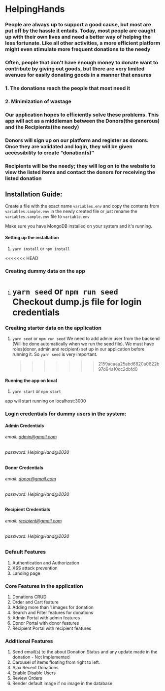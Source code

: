 # HelpingHands

### People are always up to support a good cause, but most are put off by the hassle it entails. Today, most people are caught up with their own lives and need a better way of helping the less fortunate. Like all other activities, a more efficient platform might even stimulate more frequent donations to the needy

### Often, people that don't have enough money to donate want to contribute by giving out goods, but there are very limited avenues for easily donating goods in a manner that ensures

### 1. The donations reach the people that most need it

### 2. Minimization of wastage

### Our application hopes to efficiently solve these problems. This app will act as a middleman between the Donors(the generous) and the Recipients(the needy)

### Donors will sign up on our platform and register as donors. Once they are validated and login, they will be given accessibility to create “donation(s)”

### Recipients will be the needy; they will log on to the website to view the listed items and contact the donors for receiving the listed donation

## Installation Guide:

Create a file with the exact name `variables.env` and copy the contents from `variables.sample.env` in the newly created file or just rename the `variables.sample.env` file to `variable.env`

Make sure you have MongoDB installed on your system and it's running.

#### Setting up the installation

1. `yarn install` or `npm install`

<<<<<<< HEAD

### Creating dummy data on the app

1. `yarn seed` or `npm run seed`
   Checkout dump.js file for login credentials
   =======

### Creating starter data on the application

1. `yarn seed` or `npm run seed`
   We need to add admin user from the backend (Will be done automatically when we run the seed file).
   We must have roles(donor, admin and recipient) set up in our application before running it. So `yarn seed` is very important.
   > > > > > > > 2159acaaa25abd6820a0822b97d64a10cc2dbfd0

#### Running the app on local

1. `yarn start` or `npm start`

app will start running on localhost:3000

### Login credentials for dummy users in the system:

#### Admin Credentials

###### email: admin@gmail.com

###### password: HelpingHand@2020

#### Donor Credentials

###### email: donor@gmail.com

###### password: HelpingHand@2020

#### Recipient Credentials

###### email: recipient@gmail.com

###### password: HelpingHand@2020

### Default Features

1. Authentication and Authorization
2. XSS attack prevention
3. Landing page

### Core Features in the application

1. Donations CRUD
2. Order and Cart feature
3. Adding more than 1 images for donation
4. Search and Filter features for donations
5. Admin Portal with admin features
6. Donor Portal with donor features
7. Recipient Portal with recipient features

### Additional Features

1. Send email(s) to the about Donation Status and any update made in the donation - Not Implemented
2. Carousel of items floating from right to left.
3. Ajax Recent Donations
4. Enable Disable Users
5. Review Orders
6. Render default image if no image in the database
